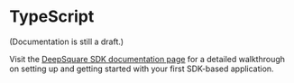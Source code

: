# TypeScript

(Documentation is still a draft.)

Visit the [DeepSquare SDK documentation page](https://www.npmjs.com/package/@deepsquare/deepsquare-client) for a detailed walkthrough on setting up and getting started with your first SDK-based application.
